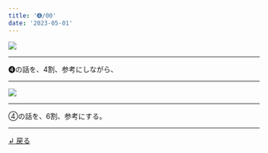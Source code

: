 ```yaml
---
title: '➍/00'
date: '2023-05-01'
---
```

![](/images/44_00.jpg)
***
➍の話を、4割、参考にしながら、
***
![](/images/44_00_.jpg)
***
④の話を、6割、参考にする。
***
[ ↲ 戻る ](/posts/44)
